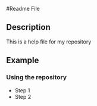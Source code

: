 #Readme File

## Description

This is a help file for my repository

## Example

### Using the repository
* Step 1
* Step 2
